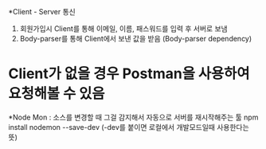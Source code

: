 *Client - Server 통신

1. 회원가입시 Client를 통해 이메일, 이름, 패스워드를 입력 후 서버로 보냄
2. Body-parser를 통해 Client에서 보낸 값을 받음 (Body-parser dependency)

# Client가 없을 경우 Postman을 사용하여 요청해볼 수 있음


*Node Mon
: 소스를 변경할 때 그걸 감지해서 자동으로 서버를 재시작해주는 툴
npm install nodemon --save-dev
(-dev를 붙이면 로컬에서 개발모드일때 사용한다는 뜻)

